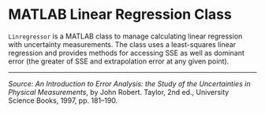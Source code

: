 # MATLAB Linear Regression Class

`Linregressor` is a MATLAB class to manage calculating linear regression with uncertainty measurements. The class uses a least-squares linear regression and provides methods for accessing SSE as well as dominant error (the greater of SSE and extrapolation error at any given point).

---

*Source:* 
*An Introduction to Error Analysis: the Study of the Uncertainties in Physical Measurements*, by John Robert. Taylor, 2nd ed., University Science Books, 1997, pp. 181–190. 
